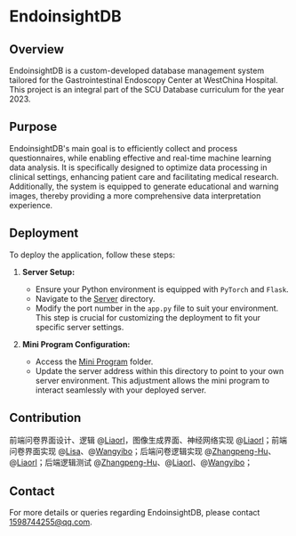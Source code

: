 # EndoinsightDB

## Overview
EndoinsightDB is a custom-developed database management system tailored for the Gastrointestinal Endoscopy Center at WestChina Hospital. This project is an integral part of the SCU Database curriculum for the year 2023.

## Purpose
EndoinsightDB's main goal is to efficiently collect and process questionnaires, while enabling effective and real-time machine learning data analysis. It is specifically designed to optimize data processing in clinical settings, enhancing patient care and facilitating medical research. Additionally, the system is equipped to generate educational and warning images, thereby providing a more comprehensive data interpretation experience.

## Deployment

To deploy the application, follow these steps:

1. **Server Setup:**
   - Ensure your Python environment is equipped with `PyTorch` and `Flask`.
   - Navigate to the [Server](./EGCAI_server_integrated/) directory.
   - Modify the port number in the `app.py` file to suit your environment. This step is crucial for customizing the deployment to fit your specific server settings.

2. **Mini Program Configuration:**
   - Access the [Mini Program](./EGCAI_miniprogram_integrated/) folder.
   - Update the server address within this directory to point to your own server environment. This adjustment allows the mini program to interact seamlessly with your deployed server.

## Contribution

前端问卷界面设计、逻辑 @[Liaorl](https://github.com/KINGLRL)，图像生成界面、神经网络实现 @[Liaorl](https://github.com/KINGLRL)；前端问卷界面实现 @[Lisa](https://github.com/lisaaaa0415)、@[Wangyibo](https://github.com/Wangyibo321)；后端问卷逻辑实现 @[Zhangpeng-Hu](https://github.com/LucasQAQ)、@[Liaorl](https://github.com/KINGLRL)；后端逻辑测试 @[Zhangpeng-Hu](https://github.com/LucasQAQ)、@[Liaorl](https://github.com/KINGLRL)、@[Wangyibo](https://github.com/Wangyibo321)；

## Contact

For more details or queries regarding EndoinsightDB, please contact [1598744255@qq.com](mailto:1598744255@qq.com).
